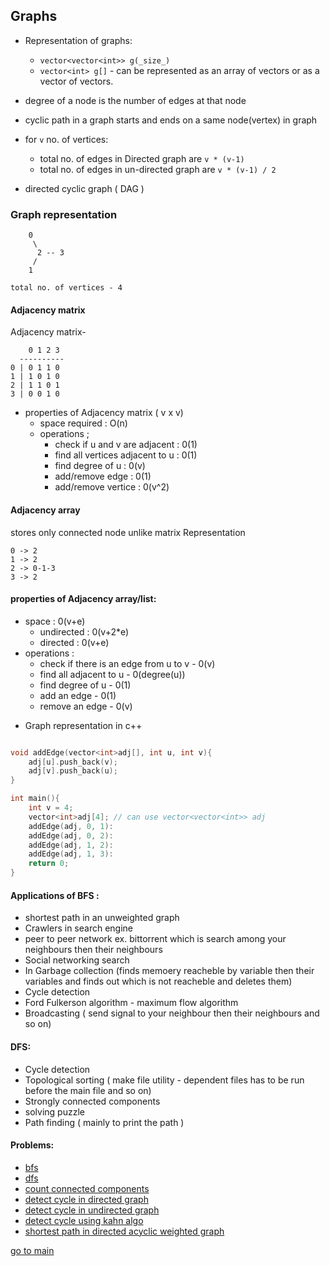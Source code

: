 ## Graphs

- Representation of graphs:
    - ``vector<vector<int>> g(_size_)``
    - `vector<int> g[]` - can be represented as an array of vectors or as a vector of vectors.

- degree of a node is the number of edges at that node
- cyclic path in a graph starts and ends on a same node(vertex) in graph
- for `v` no. of vertices:
    - total no. of edges in Directed graph are `v * (v-1)`
    - total no. of edges in un-directed graph are `v * (v-1) / 2`
- directed cyclic graph ( DAG )

### Graph representation
```
    0 
     \
      2 -- 3  
     /
    1

total no. of vertices - 4
```
 
#### Adjacency matrix
Adjacency matrix- 
```
    0 1 2 3
  ----------
0 | 0 1 1 0
1 | 1 0 1 0
2 | 1 1 0 1
3 | 0 0 1 0

```

- properties of Adjacency matrix ( v x v)
    * space required : O(n)
    * operations ; 
        - check if u and v are adjacent : 0(1)
        - find all vertices adjacent to u : 0(1)
        - find degree of u : 0(v)
        - add/remove edge : 0(1)
        - add/remove vertice : 0(v^2)

#### Adjacency array 
stores only connected node unlike matrix Representation
```
0 -> 2
1 -> 2 
2 -> 0-1-3
3 -> 2
```

#### properties of Adjacency array/list:
* space : 0(v+e)
    - undirected : 0(v+2*e)
    - directed : 0(v+e)
* operations : 
    - check if there is an edge from u to v - 0(v)
    - find all adjacent to u - 0(degree(u))
    - find degree of u - 0(1)
    - add an edge - 0(1)
    - remove an edge - 0(v)

- Graph representation in c++
```c++

void addEdge(vector<int>adj[], int u, int v){
    adj[u].push_back(v);
    adj[v].push_back(u);
}

int main(){
    int v = 4;
    vector<int>adj[4]; // can use vector<vector<int>> adj
    addEdge(adj, 0, 1):
    addEdge(adj, 0, 2):
    addEdge(adj, 1, 2):
    addEdge(adj, 1, 3):
    return 0;
}

```
#### Applications of BFS :
- shortest path in an unweighted graph
- Crawlers in search engine 
- peer to peer network ex. bittorrent which is search among your neighbours then their neighbours
- Social networking search 
- In Garbage collection (finds memoery reacheble by variable then their variables and finds out which is not reacheble and deletes them)
- Cycle detection
- Ford Fulkerson algorithm - maximum flow algorithm
- Broadcasting ( send signal to your neighbour then their neighbours and so on)

#### DFS:
- Cycle detection
- Topological sorting ( make file utility - dependent files has to be run before the main file and so on)
- Strongly connected components
- solving puzzle
- Path finding ( mainly to print the path )

#### Problems: 
- [bfs](./bfs.cpp)
- [dfs](./dfs.cpp)
- [count connected components](./count_connected_components.cpp)
- [detect cycle in directed graph](./detect_cycle_directed_graph.cpp)
- [detect cycle in undirected graph](./detect_cycle_undirected_graph.cpp)
- [detect cycle using kahn algo](./detect_cycle_using_kahn_algo(topological_bfs).cpp)
- [shortest path in directed acyclic weighted graph](./shortest_path_directed_acyclic_graph(weighted).cpp)

[go to main](../../README.md)
